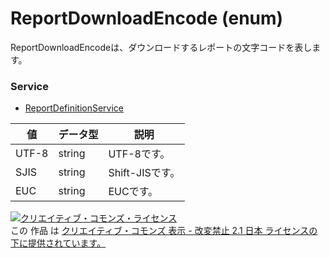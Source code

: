 # ReportDownloadEncode (enum)
ReportDownloadEncodeは、ダウンロードするレポートの文字コードを表します。
### Service
+ [ReportDefinitionService](../services/ReportDefinitionService.md)

| 値 | データ型 | 説明 | 
|---|---|---|
| UTF-8| string| UTF-8です。 |
| SJIS| string| Shift-JISです。 |
| EUC| string| EUCです。 |
<a rel="license" href="http://creativecommons.org/licenses/by-nd/2.1/jp/"><img alt="クリエイティブ・コモンズ・ライセンス" style="border-width:0" src="https://i.creativecommons.org/l/by-nd/2.1/jp/88x31.png" /></a><br />この 作品 は <a rel="license" href="http://creativecommons.org/licenses/by-nd/2.1/jp/">クリエイティブ・コモンズ 表示 - 改変禁止 2.1 日本 ライセンスの下に提供されています。</a>
